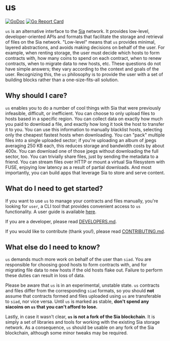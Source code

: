 us
==

[![GoDoc](https://godoc.org/lukechampine.com/us?status.svg)](https://godoc.org/lukechampine.com/us)
[![Go Report Card](https://goreportcard.com/badge/lukechampine.com/us)](https://goreportcard.com/report/lukechampine.com/us)

`us` is an alternative interface to the [Sia](https://gitlab.com/NebulousLabs/Sia)
network. It provides low-level, developer-oriented APIs and formats that
facilitate the storage and retrieval of files on the Sia network. "Low-level"
means that `us` provides minimal, layered abstractions, and avoids making
decisions on behalf of the user. For example, when renting storage, the user
must decide which hosts to form contracts with, how many coins to spend on
each contract, when to renew contracts, when to migrate data to new hosts,
etc. These questions do not have simple answers; they vary according to the
context and goals of the user. Recognizing this, the `us` philosophy is to
provide the user with a set of building blocks rather than a one-size-fits-all
solution.


## Why should I care?

`us` enables you to do a number of cool things with Sia that were previously
infeasible, difficult, or inefficient. You can choose to only upload files to
hosts based in a specific region. You can collect data on exactly how much you
paid to download a file, and exactly how long it took the host to transfer it
to you. You can use this information to manually blacklist hosts, selecting
only the cheapest fastest hosts when downloading. You can "pack" multiple
files into a single uploaded sector; if you're uploading an album of jpegs
averaging 250 KB each, this reduces storage and bandwidth costs by about 400x.
You can download one of those jpegs without downloading the full sector, too.
You can trivially share files, just by sending the metadata to a friend. You
can stream files over HTTP or mount a virtual Sia filesystem with FUSE,
enjoying low latency as a result of partial downloads. And most importantly,
you can build apps that leverage Sia to store and serve content.


## What do I need to get started?

If you want to use `us` to manage your contracts and files manually, you're
looking for `user`, a CLI tool that provides convenient access to `us`
functionality. A user guide is available [here](cmd/user/README.md).

If you are a developer, please read [DEVELOPERS.md](DEVELOPERS.md).

If you would like to contribute (thank you!), please read [CONTRIBUTING.md](CONTRIBUTING.md).


## What else do I need to know?

`us` demands much more work on behalf of the user than `siad`. You are
responsible for choosing good hosts to form contracts with, and for migrating
file data to new hosts if the old hosts flake out. Failure to perform these
duties can result in loss of data.

Please be aware that `us` is in an experimental, unstable state. `us`
contracts and files differ from the corresponding `siad` formats, so you
should **not** assume that contracts formed and files uploaded using `us` are
transferable to `siad`, nor vice versa. Until `us` is marked as stable,
**don't spend any siacoins on `us` that you can't afford to lose.**

Lastly, in case it wasn't clear, **`us` is not a fork of the Sia blockchain**.
It is simply a set of libraries and tools for working with the existing Sia
storage network. As a consequence, `us` should be usable on any fork of the Sia
blockchain, although some minor tweaks may be required.
